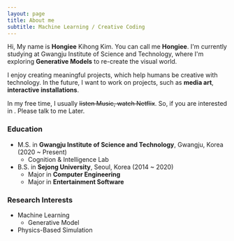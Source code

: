 ```yaml
---
layout: page
title: About me
subtitle: Machine Learning / Creative Coding
---
```


Hi, My name is **Hongiee** Kihong Kim. You can call me **Hongiee**. I'm currently studying at Gwangju Institute of Science and Technology, where I'm exploring **Generative Models** to re-create the visual world.

I enjoy creating meaningful projects, which help humans be creative with technology. In the future, I want to work on projects, such as **media art**, **interactive installations**.

In my free time, I usually ~~listen Music, watch Netflix~~. So, if you are interested in . Please talk to me Later.

### Education  
- M.S. in **Gwangju Institute of Science and Technology**, Gwangju, Korea (2020 ~ Present)
  - Cognition & Intelligence Lab
- B.S. in **Sejong University**, Seoul, Korea (2014 ~ 2020)
  - Major in **Computer Engineering**
  - Major in **Entertainment Software**

### Research Interests  

- Machine Learning
  - Generative Model
- Physics-Based Simulation
